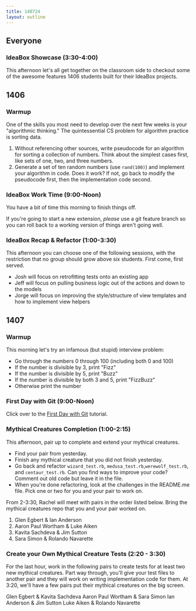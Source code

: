 ```yaml
---
title: 140724
layout: outline
---
```


## Everyone

### IdeaBox Showcase (3:30-4:00)

This afternoon let's all get together on the classroom side to checkout some of
the awesome features 1406 students built for their IdeaBox projects.

## 1406

### Warmup

One of the skills you most need to develop over the next few weeks is your
"algorithmic thinking." The quintessential CS problem for algorithm practice
is sorting data.

1. Without referencing other sources, write pseudocode for an algorithm for
sorting a collection of numbers. Think about the simplest cases first, like sets
of one, two, and three numbers.
2. Generate a set of ten random numbers (use `rand(100)`) and implement your
algorithm in code. Does it work? If not, go back to modify the pseudocode first,
then the implementation code second.

### IdeaBox Work Time (9:00-Noon)

You have a bit of time this morning to finish things off.

If you're going to start a new extension, *please* use a git feature branch
so you can roll back to a working version of things aren't going well.

### IdeaBox Recap & Refactor (1:00-3:30)

This afternoon you can choose one of the following sessions, with the
restriction that no group should grow above six students. First come, first
served.

* Josh will focus on retrofitting tests onto an existing app
* Jeff will focus on pulling business logic out of the actions and down to the
models
* Jorge will focus on improving the style/structure of view templates and how to
implement view helpers

## 1407

### Warmup

This morning let's try an infamous (but stupid) interview problem:

* Go through the numbers 0 through 100 (including both 0 and 100)
* If the number is divisible by 3, print "Fizz"
* If the number is divisible by 5, print "Buzz"
* If the number is divisible by both 3 and 5, print "FizzBuzz"
* Otherwise print the number

### First Day with Git (9:00-Noon)

Click over to the [First Day with Git](http://tutorials.jumpstartlab.com/topics/git/first_day_with_git.html) tutorial.

### Mythical Creatures Completion (1:00-2:15)

This afternoon, pair up to complete and extend your mythical creatures.

* Find your pair from yesterday.
* Finish any mythical creature that you did not finish yesterday.
* Go back and refactor `wizard_test.rb`, `medusa_test.rb`,`werewolf_test.rb`,
and `centaur_test.rb`. Can you find ways to improve your code? Comment out old
code but leave it in the file.
* When you're done refactoring, look at the challenges in the README.me file.
Pick one or two for you and your pair to work on.

From 2-3:30, Rachel will meet with pairs in the order listed below.
Bring the mythical creatures repo that you and your pair worked on.

1) Glen Egbert & Ian Anderson
2) Aaron Paul Wortham & Luke Aiken
3) Kavita Sachdeva & Jim Sutton
4) Sara Simon & Rolando Navarette

### Create your Own Mythical Creature Tests (2:20 - 3:30)

For the last hour, work in the following pairs to create tests for at least two new
mythical creatures. Part way through, you'll give your test files to another pair
and they will work on writing implementation code for them. At 3:20, we'll have a
few pairs put their mythical creatures on the big screen.

Glen Egbert & Kavita Sachdeva
Aaron Paul Wortham & Sara Simon
Ian Anderson & Jim Sutton
Luke Aiken & Rolando Navarette
